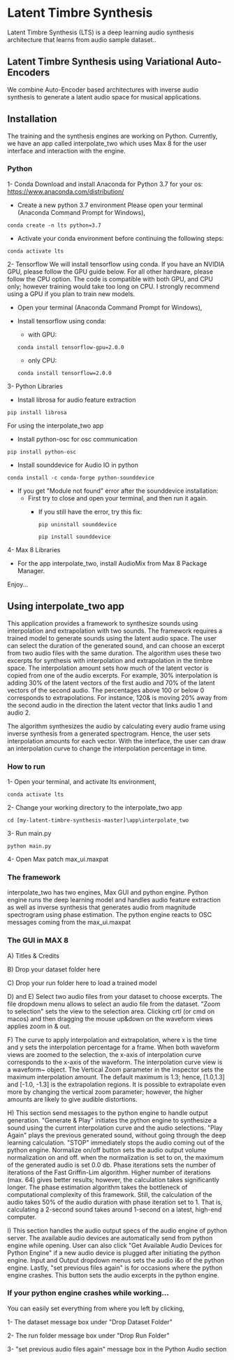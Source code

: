 # Latent Timbre Synthesis

Latent Timbre Synthesis (LTS) is a deep learning audio synthesis architecture that learns from audio sample dataset.. 

## Latent Timbre Synthesis using Variational Auto-Encoders
We combine Auto-Encoder based architectures with inverse audio synthesis to generate a latent audio space for musical applications.

## Installation 

The training and the synthesis engines are working on Python. Currently, we have an app called interpolate_two which uses Max 8 for the user interface and interaction with the engine. 

### Python 

1- Conda 
Download and install Anaconda for Python 3.7 for your os:
https://www.anaconda.com/distribution/

- Create a new python 3.7 environment
Please open your terminal (Anaconda Command Prompt for Windows),

`conda create -n lts python=3.7`

- Activate your conda environment before continuing the following steps:

`conda activate lts`

2- Tensorflow
We will install tensorflow using conda. If you have an NVIDIA GPU, please follow the GPU guide below. For all other hardware, please follow the CPU option. The code is compatible with both GPU, and CPU only; however training would take too long on CPU. I strongly recommend using a GPU if you plan to train new models. 


- Open your terminal (Anaconda Command Prompt for Windows),

- Install tensorflow using conda:
    - with GPU:
    
    `conda install tensorflow-gpu=2.0.0`

    - only CPU:
    
    `conda install tensorflow=2.0.0`

3- Python Libraries

- Install librosa for audio feature extraction

`pip install librosa`


For using the interpolate_two app

- Install python-osc for osc communication

`pip install python-osc`

- Install sounddevice for Audio IO in python

`conda install -c conda-forge python-sounddevice`
    
  - If you get "Module not found" error after the  sounddevice installation:
    - First try to close and open your terminal, and then run it again.
      - If you still have the error, try this fix:
            
        `pip uninstall sounddevice`
            
        `pip install sounddevice`

4- Max 8 Libraries

- For the app interpolate_two, install AudioMix from Max 8 Package Manager. 

Enjoy...

## Using interpolate_two app

This application provides a framework to synthesize sounds using interpolation and extrapolation with two sounds. The framework requires a trained model to generate sounds using the latent audio space. The user can select the duration of the generated sound, and can choose an excerpt from two audio files with the same duration. The algorithm uses these two excerpts for synthesis with interpolation and extrapolation in the timbre space. The interpolation amount sets how much of the latent vector is copied from one of the audio excerpts. For example, 30% interpolation is adding 30% of the latent vectors of the first audio and 70% of the latent vectors of the second audio. The percentages above 100 or below 0 corresponds to extrapolations. For instance, 120& is moving 20% away from the second audio in the direction the latent vector that links audio 1 and audio 2. 

The algorithm synthesizes the audio by calculating every audio frame using inverse synthesis from a generated spectrogram. Hence, the user sets interpolation amounts for each vector. With the interface, the user can draw an interpolation curve to change the interpolation percentage in time.

### How to run

1- Open your terminal, and activate lts environment,

`conda activate lts`

2- Change your working directory to the interpolate_two app

`cd [my-latent-timbre-synthesis-master]\app\interpolate_two`

3- Run main.py

`python main.py`

4- Open Max patch max\_ui.maxpat

### The framework

interpolate\_two has two engines, Max GUI and python engine. Python engine runs the deep learning model and handles audio feature extraction as well as inverse synthesis that generates audio from magnitude spectrogram using phase estimation. The python engine reacts to OSC messages coming from the max\_ui.maxpat 

### The GUI in MAX 8

A) Titles & Credits 

B) Drop your dataset folder here 

C) Drop your run folder here to load a trained model

D) and E) Select two audio files from your dataset to choose excerpts. The file dropdown menu allows to select an audio file from the dataset. "Zoom to selection" sets the view to the selection area. Clicking crtl (or cmd on macos) and then dragging the mouse up&down on the waveform views applies zoom in & out.  

F) The curve to apply interpolation and extrapolation, where x is the time and y sets the interpolation percentage for a frame. When both waveform views are zoomed to the selection, the x-axis of interpolation curve corresponds to the x-axis of the waveform. The interpolation curve view is a waveform~ object. The Vertical Zoom parameter in the inspector sets the maximum interpolation amount. The default maximum is 1.3; hence, [1.0,1.3] and [-1.0, -1.3] is the extrapolation regions. It is possible to extrapolate even more by changing the vertical zoom parameter; however, the higher amounts are likely to give audible distortions. 

H) This section send messages to the python engine to handle output generation. "Generate & Play" initiates the python engine to synthesize a sound using the current interpolation curve and the audio selections. "Play Again" plays the previous generated sound, without going through the deep learning calculation. "STOP" immediately stops the audio coming out of the python engine. Normalize on/off button sets the audio output volume normalization on and off. when the normalization is set to on, the maximum of the generated audio is set 0.0 db. Phase iterations sets the number of iterations of the Fast Griffin-Lim algorithm. Higher number of iterations (max. 64) gives better results; however, the calculation takes significantly longer. The phase estimation algorithm takes the bottleneck of computational complexity of this framework. Still, the calculation of the audio takes 50% of the audio duration with phase iteration set to 1. That is, calculating a 2-second sound takes around 1-second on a latest, high-end computer. 

I) This section handles the audio output specs of the audio engine of python server. The available audio devices are automatically send from python engine while opening. User can also click "Get Available Audio Devices for Python Engine" if a new audio device is plugged after initiating the python engine. Input and Output dropdown menus sets the audio i&o of the python engine. Lastly, "set previous files again" is for occasions where the python engine crashes. This button sets the audio excerpts in the python engine. 

### If your python engine crashes while working...

You can easily set everything from where you left by clicking,

1- The dataset message box under "Drop Dataset Folder"

2- The run folder message box under "Drop Run Folder"

3- "set previous audio files again" message box in the Python Audio section
